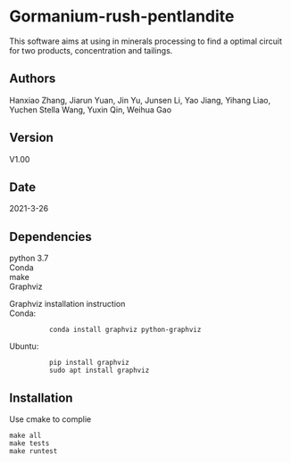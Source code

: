 Gormanium-rush-pentlandite
=================================

This software aims at using in minerals processing to find a optimal circuit for two products, concentration and tailings.

Authors 
-------
Hanxiao Zhang, Jiarun Yuan, Jin Yu, Junsen Li, Yao Jiang, Yihang Liao, Yuchen Stella Wang, Yuxin Qin, Weihua Gao

Version 
-------
V1.00

Date
----
2021-3-26

Dependencies
----
python 3.7  
Conda  
make  
Graphviz  

Graphviz installation instruction  
Conda:
```
          conda install graphviz python-graphviz
```
Ubuntu:
```
          pip install graphviz
          sudo apt install graphviz
```
Installation
----
Use cmake to complie
```
make all
make tests
make runtest
```

